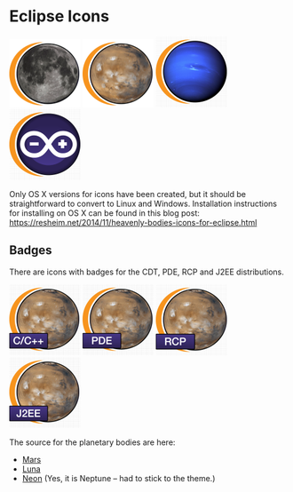 Eclipse Icons
=============
<img src="https://raw.githubusercontent.com/turesheim/eclipse-icons/master/icons/source/Eclipse_Luna.png" width="128px"/>
<img src="https://raw.githubusercontent.com/turesheim/eclipse-icons/master/icons/source/Eclipse_Mars.png" width="128px"/>
<img src="https://raw.githubusercontent.com/turesheim/eclipse-icons/master/icons/source/Eclipse_Neon.png" width="128px"/>
<img src="https://raw.githubusercontent.com/turesheim/eclipse-icons/master/icons/source/Eclipse_Arduino.png" width="128px"/>

Only OS X versions for icons have been created, but it should be straightforward to convert to Linux and Windows. Installation instructions for installing on OS X can be found in this blog post: https://resheim.net/2014/11/heavenly-bodies-icons-for-eclipse.html

Badges
------
There are icons with badges for the CDT, PDE, RCP and J2EE distributions.

<img src="https://raw.githubusercontent.com/turesheim/eclipse-icons/master/icons/source/Eclipse_Mars_CPP.png" width="128px"/>
<img src="https://raw.githubusercontent.com/turesheim/eclipse-icons/master/icons/source/Eclipse_Mars_PDE.png" width="128px"/>
<img src="https://raw.githubusercontent.com/turesheim/eclipse-icons/master/icons/source/Eclipse_Mars_RCP.png" width="128px"/>
<img src="https://raw.githubusercontent.com/turesheim/eclipse-icons/master/icons/source/Eclipse_Mars_J2EE.png" width="128px"/>

The source for the planetary bodies are here:
* [Mars](http://en.wikipedia.org/wiki/Mars#mediaviewer/File:Water_ice_clouds_hanging_above_Tharsis_PIA02653_black_background.jpg)
* [Luna](http://en.wikipedia.org/wiki/Moon#mediaviewer/File:FullMoon2010.jpg)
* [Neon](https://en.wikipedia.org/wiki/Neptune#/media/File:Neptune_Full.jpg) (Yes, it is Neptune – had to stick to the theme.)
